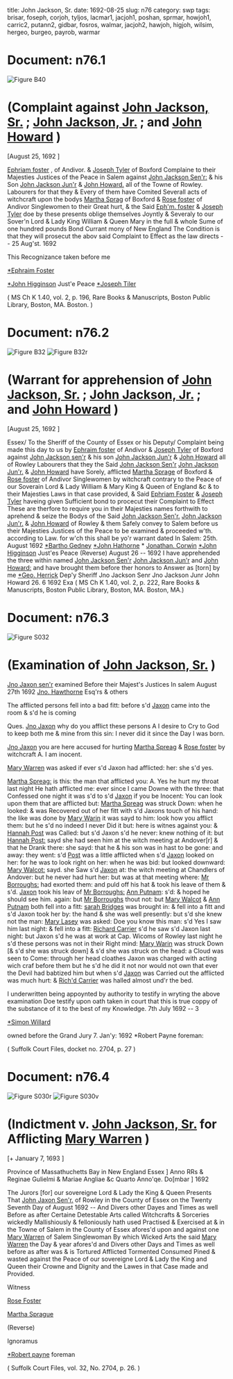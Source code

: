 title: John Jackson, Sr.
date: 1692-08-25
slug: n76
category: swp
tags: brisar, foseph, corjoh, tyljos, lacmar1, jacjoh1, poshan, sprmar, howjoh1, carric2, putann2, gidbar, fosros, walmar, jacjoh2, hawjoh, higjoh, wilsim, hergeo, burgeo, payrob, warmar




# Document: n76.1

![Figure B40](/assets/thumb/B40.jpg)

# (Complaint against [John Jackson, Sr.](/tag/jacjoh1.html) ; [John Jackson, Jr.](/tag/jacjoh2.html) ; and [John Howard](/tag/howjoh1.html) )

[August 25, 1692 ]

 [Ephriam foster](/tag/foseph.html) , of Andivor. & [Joseph Tyler](/tag/tyljos.html) of Boxford Complaine to their Majesties Justices of the Peace in Salem against [John Jackson Sen'r:](/tag/jacjoh1.html) & his Son [John Jackson Jun'r](/tag/jacjoh2.html) & [John Howard.](/tag/howjoh1.html) all of the Towne of Rowley. Labourers for that they & Every of them have Comited Severall acts of witchcraft upon the bodys [Martha Sprag](/tag/sprmar.html) of Boxford & [Rose foster](/tag/fosros.html) of Andivor Singlewomen to their Great hurt, & the Said [Eph'm. foster](/tag/foseph.html) & [Joseph Tyler](/tag/tyljos.html) doe by these presents oblige themselves Joyntly & Severaly to our Sover'n Lord & Lady King William & Queen Mary in the full & whole Sume of one hundred pounds Bond Currant mony of New England The Condition is that they will prosecut the abov said Complaint to Effect as the law directs -- 25 Aug'st. 1692 

This Recognizance taken before me 

[*Ephraim Foster](/tag/foseph.html)

[*John Higginson](/tag/higjoh.html) Just'e Peace [*Joseph Tiler](/tag/tyljos.html)

( MS Ch K 1.40, vol. 2, p. 196, Rare Books & Manuscripts, Boston Public Library, Boston, MA. Boston. )


# Document: n76.2

![Figure B32](/assets/thumb/B32.jpg)
![Figure B32r](/assets/thumb/B32r.jpg)

# (Warrant for apprehension of [John Jackson, Sr.](/tag/jacjoh1.html) ; [John Jackson, Jr.](/tag/jacjoh2.html) ; and [John Howard](/tag/howjoh1.html) )

[August 25, 1692 ]

Essex/ To the Sheriff of the County of Essex or his Deputy/ Complaint being made this day to us by [Ephraim foster](/tag/foseph.html) of Andivor & [Joseph Tyler](/tag/tyljos.html) of Boxford against [John Jackson sen'r](/tag/jacjoh1.html) & his son [John Jackson Jun'r](/tag/jacjoh2.html) & [John Howard](/tag/howjoh1.html) all of Rowley Labourers that they the Said [John Jackson Sen'r](/tag/jacjoh1.html) [John Jackson Jun'r.](/tag/jacjoh2.html) & [John Howard](/tag/howjoh1.html) have Sorely, afflicted [Martha Sprage](/tag/sprmar.html) of Boxford & [Rose foster](/tag/fosros.html) of Andivor Singlewomen by witchcraft contrary to the Peace of our Soverain Lord & Lady William & Mary King & Queen of England &c & to their Majesties Laws in that case provided, & Said [Ephriam Foster](/tag/foseph.html) & [Joseph Tyler](/tag/tyljos.html) haveing given Sufficient bond to procecut their Complaint to Effect These are therfore to require you in their Majesties names forthwith to aprehend & seize the Bodys of the Said [John Jackson Sen'r.](/tag/jacjoh1.html) [John Jackson Jun'r.](/tag/jacjoh2.html) & [John Howard](/tag/howjoh1.html) of Rowley & them Safely convey to Salem before us their Majesties Justices of the Peace to be examined & proceeded w'th. according to Law. for w'ch this shall be yo'r warrant dated In Salem:
25th. August 1692  [*Bartho Gedney](/tag/gidbar.html) [*John Hathorne](/tag/hawjoh.html) * [Jonathan. Corwin](/tag/corjoh.html) [*John Higginson](/tag/higjoh.html) Just'es Peace  (Reverse) August 26 -- 1692 I have apprehended the three within named [John Jackson Sen'r](/tag/jacjoh1.html) [John Jackson Jun'r](/tag/jacjoh2.html) and [John Howard:](/tag/howjoh1.html) and have brought them before ther honors to Answer as [torn] by me [*Geo. Herrick](/tag/hergeo.html) Dep'y Sheriff Jno Jackson Senr Jno Jackson Junr John Howard 26. 6 1692 Exa  ( MS Ch K 1.40, vol. 2, p. 222, Rare Books & Manuscripts, Boston Public Library, Boston, MA. Boston, MA.)

# Document: n76.3

![Figure S032](/assets/thumb/S032.jpg)

# (Examination of [John Jackson, Sr.](/tag/jacjoh1.html) )

 [Jno Jaxon sen'r](/tag/jacjoh1.html) examined Before their Majest's Justices In salem August 27th 1692  [Jno. Hawthorne](/tag/hawjoh.html) Esq'rs & others

The afflicted persons fell into a bad fitt: before s'd [Jaxon](/tag/jacjoh1.html) came into the room & s'd he is coming

Ques. [Jno Jaxon](/tag/jacjoh1.html) why do you afflict these persons A I desire to Cry to God to keep both me & mine from this sin: I never did it since the Day I was born.

[Jno Jaxon](/tag/jacjoh1.html) you are here accused for hurting [Martha Spreag](/tag/sprmar.html) & [Rose foster](/tag/fosros.html) by witchcraft A. I am inocent.

[Mary Warren](/tag/warmar.html) was asked if ever s'd Jaxon had afflicted: her: she s'd yes.

[Martha Spreag:](/tag/sprmar.html) is this: the man that afflicted you: A. Yes he hurt my throat last night He hath afflicted me: ever since I came Downe with the three: that Confessed one night it was s'd to s'd [Jaxon](/tag/jacjoh1.html) if you be  Inocent: You can look upon them that are afflicted but: [Martha Spreag](/tag/sprmar.html) was struck Down: when he looked: & was Recovered out of her fitt with s'd Jaxons touch of his hand: the like was done by [Mary Warin](/tag/warmar.html) it was sayd to him: look how you afflict them: but he s'd no indeed I never Did it but: here is witnes against you: & [Hannah Post](/tag/poshan.html) was Called: but s'd Jaxon s'd he never: knew nothing of it: but [Hannah Post:](/tag/poshan.html) sayd she had seen him at the witch meeting at Andover[r] & that he Drank there: she sayd: that he & his son was in hast to be gone: and away: they went: s'd [Post](/tag/poshan.html) was a little afflicted when s'd [Jaxon](/tag/jacjoh1.html) looked on her: for he was to look right on her: when he was bid: but looked downward: [Mary Walcot:](/tag/walmar.html) sayd. she Saw s'd [Jaxon](/tag/jacjoh1.html) at: the witch meeting at Chandlers of Andover: but he never had hurt her: but was at that meeting where: [Mr Borroughs:](/tag/burgeo.html) had exorted them: and puld off his hat & took his leave of them & s'd. [Jaxon](/tag/jacjoh1.html) took his leav of [Mr Borroughs:](/tag/burgeo.html) [Ann Putnam](/tag/putann2.html): s'd: & hoped he should see him. again: but [Mr Borroughs](/tag/burgeo.html) thout not: but [Mary Walcot](/tag/walmar.html) & [Ann Putnam](/tag/putann2.html) both fell into a fitt: [sarah Bridges](/tag/brisar.html) was brought in: & fell into a fitt and s'd Jaxon took her by: the hand & she was well presently: but s'd she knew not the man: [Mary Lasey](/tag/lacmar1.html) was asked: Doe you know this man: s'd Yes I saw him last night: & fell into a fitt: [Richard Carrier](/tag/carric2.html) s'd he saw s'd Jaxon last night: but Jaxon s'd he was at work at Cap. Wicoms of Rowley last night he s'd these persons was not in their Right mind: [Mary Warin](/tag/warmar.html) was struck Down [& s'd she was struck down] & s'd she was struck on the head: a Cloud was seen to Come: through her head cloathes Jaxon was charged with acting wich craf before them but he s'd he did it not nor would not own that ever the Devil had babtized him but when s'd [Jaxon](/tag/jacjoh1.html) was Carried out the afflicted was much hurt: & [Rich'd Carrier](/tag/carric2.html) was halled almost und'r the bed.

I underwritten being appoynted by authority to testify in wryting the above examination Doe testify upon oath taken in court that this is true coppy of the substance of it to the best of my Knowledge. 7th July 1692 -- 3

[*Simon Willard](/tag/wilsim.html)

owned before the Grand Jury 7. Jan'y: 1692 *Robert Payne foreman:

( Suffolk Court Files, docket no. 2704, p. 27 )


# Document: n76.4

![Figure S030r](/assets/thumb/S030r.jpg)
![Figure S030v](/assets/thumb/S030v.jpg)

# (Indictment v. [John Jackson, Sr.](/tag/jacjoh1.html) for Afflicting [Mary Warren](/tag/warmar.html) )

[+ January 7, 1693 ]

Province of Massathuchetts Bay in New England Essex ] Anno RRs & Reginae Gulielmi & Mariae Angliae &c Quarto Anno'qe. Do[mbar ] 1692

The Jurors [for] our sovereigne Lord & Lady the King & Queen Presents That [John Jaxon Sen'r.](/tag/jacjoh1.html) of Rowley in the County of Essex on the Twenty Seventh Day of August 1692 -- And Divers other Dayes and Times as well Before as after Certaine Detestable Arts called Witchcrafts & Sorceries wickedly Mallishiously & felloniously hath used Practised & Exercised at & in the Towne of Salem in the County of Essex afores'd upon and against one [Mary Warren](/tag/warmar.html) of Salem Singlewoman By which Wicked Arts the said [Mary Warren](/tag/warmar.html) the Day & year afores'd and Divers other Days and Times as well before as after was & is Tortured Afflicted Tormented Consumed Pined & wasted against the Peace of our sovereigne Lord & Lady the King and Queen their Crowne and Dignity and the Lawes in that Case made and Provided.

Witness 

[Rose Foster](/tag/fosros.html)

[Martha Sprague](/tag/sprmar.html)

(Reverse) 

Ignoramus 

[*Robert payne](/tag/payrob.html) foreman

( Suffolk Court Files, vol. 32, No. 2704, p. 26. )

